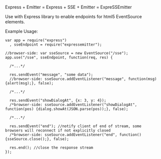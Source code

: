 Express + Emitter = Express + SSE + Emitter = ExpreSSEmitter

Use with Express library to enable endpoints for html5 EventSource elements.

Example Usage:

    var app = require("express")
      , sseEndpoint = require("expressemitter");
    
    //browser-side: var sseSource = new EventSource("/sse");
    app.use("/sse", sseEndpoint, function(req, res) {
    
      /*...*/
    
      res.sendEvent("message", "some data");
      //browser-side: sseSource.addEventListener("message", function(msg){alert(msg);}, false);
    
      /*...*/
    
      res.sendEvent("showDialogAt", {x: 3, y: 4});
      /*browser-side: sseSource.addEventListener("showDialogAt", function(pos) {dialog.showAt(JSON.parse(pos));}, false);
    
      /*...*/
    
      res.sendEvent("end"); //notify client of end of stream, some browsers will reconnect if not explicitly closed
      /*browser-side: sseSource.addEventListener("end", function() {sseSource.close();}, false);
    
      res.end(); //close the response stream
    });